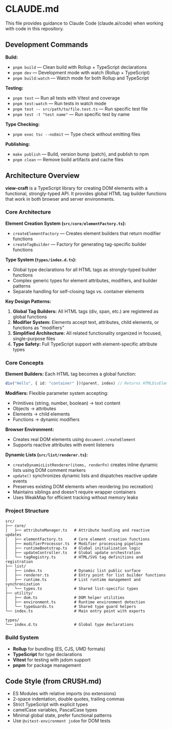# CLAUDE.md

This file provides guidance to Claude Code (claude.ai/code) when working with code in this repository.

## Development Commands

**Build:**
- `pnpm build` — Clean build with Rollup + TypeScript declarations
- `pnpm dev` — Development mode with watch (Rollup + TypeScript)
- `pnpm build:watch` — Watch mode for both Rollup and TypeScript

**Testing:**
- `pnpm test` — Run all tests with Vitest and coverage
- `pnpm test:watch` — Run tests in watch mode
- `pnpm test -- src/path/to/file.test.ts` — Run specific test file
- `pnpm test -t "test name"` — Run specific test by name

**Type Checking:**
- `pnpm exec tsc --noEmit` — Type check without emitting files

**Publishing:**
- `make publish` — Build, version bump (patch), and publish to npm
- `pnpm clean` — Remove build artifacts and cache files

## Architecture Overview

**view-craft** is a TypeScript library for creating DOM elements with a functional, strongly-typed API. It provides global HTML tag builder functions that work in both browser and server environments.

### Core Architecture

**Element Creation System (`src/core/elementFactory.ts`):**
- `createElementFactory` — Creates element builders that return modifier functions
- `createTagBuilder` — Factory for generating tag-specific builder functions

**Type System (`types/index.d.ts`):**
- Global type declarations for all HTML tags as strongly-typed builder functions
- Complex generic types for element attributes, modifiers, and builder patterns
- Separate handling for self-closing tags vs. container elements

**Key Design Patterns:**
1. **Global Tag Builders:** All HTML tags (div, span, etc.) are registered as global functions
2. **Modifier System:** Elements accept text, attributes, child elements, or functions as "modifiers"
3. **Simplified Architecture:** All related functionality organized in focused, single-purpose files
4. **Type Safety:** Full TypeScript support with element-specific attribute types

### Core Concepts

**Element Builders:** Each HTML tag becomes a global function:
```typescript
div("Hello", { id: "container" })(parent, index) // Returns HTMLDivElement
```

**Modifiers:** Flexible parameter system accepting:
- Primitives (string, number, boolean) → text content
- Objects → attributes
- Elements → child elements
- Functions → dynamic modifiers

**Browser Environment:**
- Creates real DOM elements using `document.createElement`
- Supports reactive attributes with event listeners

**Dynamic Lists (`src/list/renderer.ts`):**
- `createDynamicListRenderer(items, renderFn)` creates inline dynamic lists using DOM comment markers
- `update()` synchronizes dynamic lists and dispatches reactive update events
- Preserves existing DOM elements when reordering (no recreation)
- Maintains siblings and doesn't require wrapper containers
- Uses WeakMap for efficient tracking without memory leaks

### Project Structure

```
src/
├── core/
│   ├── attributeManager.ts   # Attribute handling and reactive updates
│   ├── elementFactory.ts     # Core element creation functions
│   ├── modifierProcessor.ts  # Modifier processing pipeline
│   ├── runtimeBootstrap.ts   # Global initialization logic
│   ├── updateController.ts   # Global update orchestration
│   └── tagRegistry.ts        # HTML/SVG tag definitions and registration
├── list/
│   ├── index.ts              # Dynamic list public surface
│   ├── renderer.ts           # Entry point for list builder functions
│   ├── runtime.ts            # List runtime management and synchronization
│   └── types.ts              # Shared list-specific types
├── utility/
│   ├── dom.ts                # DOM helper utilities
│   ├── environment.ts        # Runtime environment detection
│   └── typeGuards.ts         # Shared type guard helpers
└── index.ts                  # Main entry point with exports

types/
└── index.d.ts                # Global type declarations
```

### Build System

- **Rollup** for bundling (ES, CJS, UMD formats)
- **TypeScript** for type declarations
- **Vitest** for testing with jsdom support
- **pnpm** for package management

## Code Style (from CRUSH.md)

- ES Modules with relative imports (no extensions)
- 2-space indentation, double quotes, trailing commas
- Strict TypeScript with explicit types
- camelCase variables, PascalCase types
- Minimal global state, prefer functional patterns
- Use `@vitest-environment jsdom` for DOM tests

